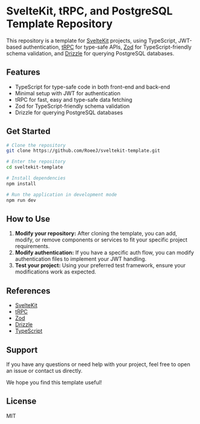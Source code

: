 # SvelteKit, tRPC, and PostgreSQL Template Repository

This repository is a template for [SvelteKit](https://kit.svelte.dev/) projects, using TypeScript, JWT-based authentication, [tRPC](https://trpc.io/) for type-safe APIs, [Zod](https://zod.dev) for TypeScript-friendly schema validation, and [Drizzle](https://www.drizzle-orm.com/) for querying PostgreSQL databases.

## Features

-   TypeScript for type-safe code in both front-end and back-end
-   Minimal setup with JWT for authentication
-   tRPC for fast, easy and type-safe data fetching
-   Zod for TypeScript-friendly schema validation
-   Drizzle for querying PostgreSQL databases

## Get Started

```bash
# Clone the repository
git clone https://github.com/RoeeJ/sveltekit-template.git

# Enter the repository
cd sveltekit-template

# Install dependencies
npm install

# Run the application in development mode
npm run dev
```

## How to Use

1. **Modify your repository:** After cloning the template, you can add, modify, or remove components or services to fit your specific project requirements.
2. **Modify authentication:** If you have a specific auth flow, you can modify authentication files to implement your JWT handling.
3. **Test your project:** Using your preferred test framework, ensure your modifications work as expected.

## References

-   [SvelteKit](https://kit.svelte.dev/)
-   [tRPC](https://trpc.io/)
-   [Zod](https://zod.dev)
-   [Drizzle](https://www.drizzle-orm.com/)
-   [TypeScript](https://www.typescriptlang.org/)

## Support

If you have any questions or need help with your project, feel free to open an issue or contact us directly.

We hope you find this template useful!

## License

MIT

